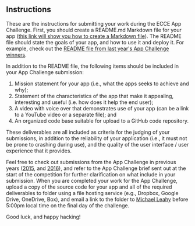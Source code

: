 ## Instructions
These are the instructions for submitting your work during the ECCE App Challenge. First, you should create a README.md Markdown file for your app ([this link will show you how to create a Markdown file](http://markdownlivepreview.com)).  The README file should state the goals of your app, and how to use it and deploy it.  For example, check out the [README file from last year's App Challenge winners](https://github.com/EsriCanada-CE/ecce-app-challenge-2016/tree/master/Mapster).

In addition to the README file, the following items should be included in your App Challenge submission:

1. Mission statement for your app (i.e., what the apps seeks to achieve and why);
1. Statement of the characteristics of the app that make it appealing, interesting and useful  (i.e. how does it help the end user);
1. A video with voice over that demonstrates use of your app (can be a link to a YouTube video or a separate file); and
1. An organized code base suitable for upload to a GitHub code repository.

These deliverables are all included as criteria for the judging of your submissions, in addition to the reliability of your application (i.e., it must not be prone to crashing during use), and the quality of the user interface / user experience that it provides. 

Feel free to check out submissions from the App Challenge in previous years ([2015](https://github.com/EsriCanada-CE/ecce-app-challenge-2015), and [2016](https://github.com/EsriCanada-CE/ecce-app-challenge-2016)), and refer to the App Challenge brief sent out at the start of the competition for further clarification on what include in your submission.  When you are completed your work for the App Challenge, upload a copy of the source code for your app and all of the required deliverables to folder using a file hosting service (e.g., Dropbox, Google Drive, OneDrive, Box), and email a link to the folder to [Michael Leahy](mailto:mleahy@esri.ca) before 5:00pm local time on the final day of the challenge.

Good luck, and happy hacking!
